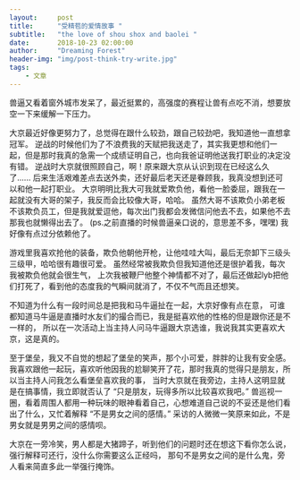 ```yaml
---
layout:     post
title:      "受精苞的爱情故事 "
subtitle:   "the love of shou shox and baolei "
date:       2018-10-23 02:00:00
author:     "Dreaming Forest"
header-img: "img/post-think-try-write.jpg"
tags:
    - 文章
---
```


   兽逼又看着窗外城市发呆了，最近挺累的，高强度的赛程让兽有点吃不消，想要放空一下来缓解一下压力。
    
   大京最近好像更努力了，总觉得在跟什么较劲，跟自己较劲吧，我知道他一直想拿冠军。
    逆战的时候他们为了不浪费我的天赋把我送走了，其实我更想和他们一起，但是那时我真的急需一个成绩证明自己，也向我爸证明他送我打职业的决定没有错。
    逆战时大京就很照顾自己，啊！原来跟大京从认识到现在已经这么久了......
    后来生活艰难差点去送外卖，还好最后老天还是眷顾我，我真没想到还可以和他一起打职业。
    大京明明比我大可我就爱欺负他，看他一脸委屈，跟我在一起就没有大哥的架子，我反而会比较像大哥，哈哈。
    虽然大哥不该欺负小弟老板不该欺负员工，但是我就爱逗他，每次出门我都会发微信问他去不去，如果他不去那我也就懒得出去了。
    (ps.之前直播的时候兽逼亲口说的，意思差不多，嘿嘿)
    我好像有点过分依赖他了。
    
   游戏里我喜欢抢他的装备，欺负他朝他开枪，让他哇哇大叫，最后无奈卸下三级头三级甲，哈哈很有趣很可爱。
    虽然经常被我欺负但我知道他还是很护着我，每次我被欺负他就会很生气，
    上次我被鞭尸他整个神情都不对了，最后还做起lyb把他们打死了，看到他的态度我的气瞬间就消了，不仅不气而且还想笑。

   不知道为什么有一段时间总是把我和马牛逼扯在一起，大京好像有点在意，
    可谁都知道马牛逼是直播时水友们的撮合而已，我是挺喜欢他的性格的但是跟你还是不一样的，
    所以在一次活动上当主持人问马牛逼跟大京选谁，我说我其实更喜欢大京，这是真的。
     
   至于堡垒，我又不自觉的想起了堡垒的笑声，那个小可爱，胖胖的让我有安全感。
    我喜欢跟他一起玩，喜欢听他因我的尬聊笑开了花，那时我真的觉得只是朋友，所以当主持人问我怎么看堡垒喜欢我的事，
    当时大京就在我旁边，主持人这明显就是在搞事情，我立即就否认了
    “只是朋友，玩得多所以比较喜欢我吧。”
    兽巡视一圈，看着周围人都用一种玩味的眼神看着自己，心想难道自己说的不妥还是他们看出了什么，又忙着解释
    “不是男女之间的感情。”
    采访的人微微一笑原来如此，不是男女就是男男之间的感情呗。
   
   大京在一旁冷笑，男人都是大猪蹄子，听到他们的问题时还在想这下看你怎么说，
    强行解释可还行，没什么你需要这么正经吗，
    那句不是男女之间的是什么鬼，旁人看来简直多此一举强行掩饰。
 
 
    
